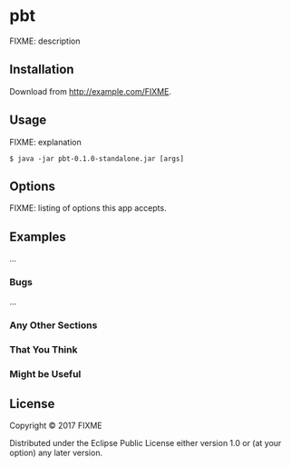 # pbt

FIXME: description

## Installation

Download from http://example.com/FIXME.

## Usage

FIXME: explanation

    $ java -jar pbt-0.1.0-standalone.jar [args]

## Options

FIXME: listing of options this app accepts.

## Examples

...

### Bugs

...

### Any Other Sections
### That You Think
### Might be Useful

## License

Copyright © 2017 FIXME

Distributed under the Eclipse Public License either version 1.0 or (at
your option) any later version.
